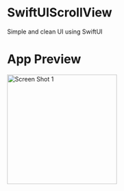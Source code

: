# SwiftUIScrollView
Simple and clean UI using SwiftUI 

# App Preview
<img align="left" alt="Screen Shot 1" width="256px" src="https://user-images.githubusercontent.com/55524257/101366336-74ab3c00-386a-11eb-8837-39ec3c0212c3.png" />
